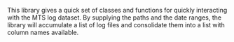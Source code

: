 This library gives a quick set of classes and functions for quickly interacting with the
MTS log dataset. By supplying the paths and the date ranges, the library will accumulate a list of log files and
consolidate them into a list with column names available.
